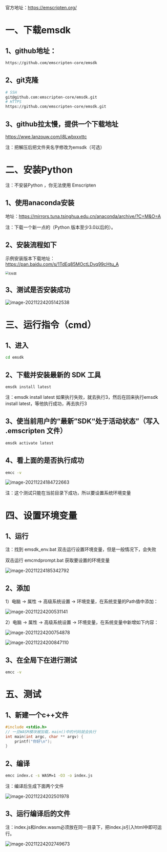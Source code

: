 官方地址：https://emscripten.org/

# 一、下载emsdk

## 1、github地址：

```bash
https://github.com/emscripten-core/emsdk
```

## 2、git克隆

```bash
# SSH
git@github.com:emscripten-core/emsdk.git
# HTTPS
https://github.com/emscripten-core/emsdk.git
```

## 3、github拉太慢，提供一个下载地址

https://wwe.lanzouw.com/i8Lwbxxxttc

注：把解压后把文件夹名字修改为emsdk（可选）

# 二、安装Python 

注：不安装Python ，你无法使用 Emscripten

## 1、使用anaconda安装

地址：https://mirrors.tuna.tsinghua.edu.cn/anaconda/archive/?C=M&O=A

注：下载一个新一点的（Python 版本至少3.0以后的）。

## 2、安装流程如下

示例安装版本下载地址：https://pan.baidu.com/s/1TdEq85MOctLDvq99cHtu_A

 <img src="https://gitee.com/Green_chicken/picture/raw/master/20211224214458.png" alt="无标题" style="zoom:60%;" />

## 3、测试是否安装成功

 ![image-20211224205142538](https://gitee.com/Green_chicken/picture/raw/master/20211224205143.png)

# 三、运行指令（cmd）

## 1、进入

```bash
cd emsdk
```

## 2、下载并安装最新的 SDK 工具

```ba
emsdk install latest
```

注：emsdk install latest 如果执行失败，就去执行3，然后在回来执行emsdk install latest，等他执行成功，再去执行3

## 3、使当前用户的“最新”SDK“处于活动状态”（写入 .emscripten 文件）

```bash
emsdk activate latest
```

## 4、看上面的是否执行成功

```bash
emcc -v
```

![image-20211224184722663](https://gitee.com/Green_chicken/picture/raw/master/20211224184724.png)

注：这个测试只能在当前目录下成功，所以要设置系统环境变量

# 四、设置环境变量

## 1、运行

注：找到 emsdk_env.bat 双击运行设置环境变量，但是一般情况下，会失败

双击运行 emcmdprompt.bat 获取要设置的环境变量

![image-20211224185342792](https://gitee.com/Green_chicken/picture/raw/master/20211224185344.png)

## 2、添加

1）电脑 -> 属性 -> 高级系统设置 -> 环境变量，在系统变量的Path值中添加：

![image-20211224200531141](https://gitee.com/Green_chicken/picture/raw/master/20211224200533.png)

2）电脑 -> 属性 -> 高级系统设置 -> 环境变量，在系统变量中新增如下内容：

![image-20211224200754878](https://gitee.com/Green_chicken/picture/raw/master/20211224200759.png)

![image-20211224200847110](https://gitee.com/Green_chicken/picture/raw/master/20211224200852.png)

## 3、在全局下在进行测试

```bash
emcc -v
```

# 五、测试

## 1、新建一个c++文件

```c++
#include <stdio.h>
// 一旦WASM模块被加载，main()中的代码就会执行
int main(int argc, char ** argv) {
    printf("你好\n");
}
```

## 2、编译

```bash
emcc index.c -s WASM=1 -O3 -o index.js
```

注：编译后生成下面两个文件

 ![image-20211224202501978](https://gitee.com/Green_chicken/picture/raw/master/20211224202504.png)

## 3、运行编译后的文件

注：index.js和index.wasm必须放在同一目录下，把index.js引入html中即可运行。

![image-20211224202749673](https://gitee.com/Green_chicken/picture/raw/master/20211224202754.png)

